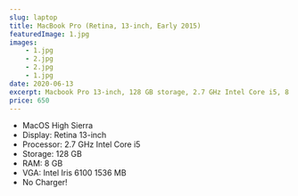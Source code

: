 ```yaml
---
slug: laptop
title: MacBook Pro (Retina, 13-inch, Early 2015)
featuredImage: 1.jpg
images:
    - 1.jpg
    - 2.jpg
    - 2.jpg
    - 1.jpg
date: 2020-06-13
excerpt: Macbook Pro 13-inch, 128 GB storage, 2.7 GHz Intel Core i5, 8 GB RAM, No Charger - Used in great condition.
price: 650
---
```

* MacOS High Sierra
* Display: Retina 13-inch
* Processor: 2.7 GHz Intel Core i5
* Storage: 128 GB
* RAM: 8 GB
* VGA: Intel Iris 6100 1536 MB
* No Charger!
